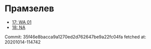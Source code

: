 # Прамзелев
- [17: WA 01](17.md)
- [18: NA](18.md)

Commit: 35f46e8bacca9a1270ed2d762647be9a22fc04fa
 fetched at: 20201014-114742
